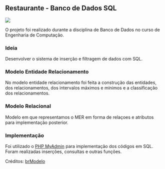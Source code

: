 ## Restaurante - Banco de Dados SQL

![](media/MER-foto.PNG)

O projeto foi realizado durante a disciplina de Banco de Dados no curso de Engenharia de Computação.

### Ideia

Desenvolver o sistema de inserção e filtragem de dados com SQL.

### Modelo Entidade Relacionamento

No modelo entidade relacionamento foi feita a construção das entidades, dos relacionamentos, dos intervalos máximos e mínimos e a classificação dos relacionamentos. 

### Modelo Relacional

Modelo em que representamos o MER em forma de relaçoes e atributos para implementação posterior.

### Implementação

Foi utilizado o [PHP MyAdmin](https://www.phpmyadmin.net/) para implementação dos códigos em SQL. Foram realizadas inserções, consultas e outras funções.

Créditos: [brModelo](http://www.sis4.com/brModelo/)
